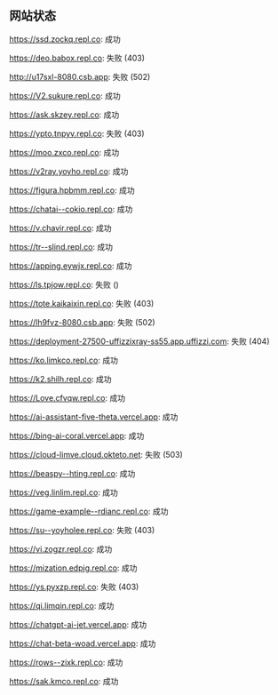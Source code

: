 ## 网站状态
https://ssd.zockq.repl.co: 成功

https://deo.babox.repl.co: 失败 (403)

http://u17sxl-8080.csb.app: 失败 (502)

https://V2.sukure.repl.co: 成功

https://ask.skzey.repl.co: 成功

https://ypto.tnpyv.repl.co: 失败 (403)

https://moo.zxco.repl.co: 成功

https://v2ray.yoyho.repl.co: 成功

https://figura.hpbmm.repl.co: 成功

https://chatai--cokio.repl.co: 成功

https://v.chavir.repl.co: 成功

https://tr--slind.repl.co: 成功

https://apping.eywjx.repl.co: 成功

https://ls.tpjow.repl.co: 失败 ()

https://tote.kaikaixin.repl.co: 失败 (403)

https://lh9fvz-8080.csb.app: 失败 (502)

https://deployment-27500-uffizzixray-ss55.app.uffizzi.com: 失败 (404)

https://ko.limkco.repl.co: 成功

https://k2.shilh.repl.co: 成功

https://Love.cfvqw.repl.co: 成功

https://ai-assistant-five-theta.vercel.app: 成功

https://bing-ai-coral.vercel.app: 成功

https://cloud-limve.cloud.okteto.net: 失败 (503)

https://beaspy--hting.repl.co: 成功

https://veg.linlim.repl.co: 成功

https://game-example--rdianc.repl.co: 成功

https://su--yoyholee.repl.co: 失败 (403)

https://vi.zogzr.repl.co: 成功

https://mization.edpjg.repl.co: 成功

https://ys.pyxzp.repl.co: 失败 (403)

https://qi.limqin.repl.co: 成功

https://chatgpt-ai-jet.vercel.app: 成功

https://chat-beta-woad.vercel.app: 成功

https://rows--zixk.repl.co: 成功

https://sak.kmco.repl.co: 成功


